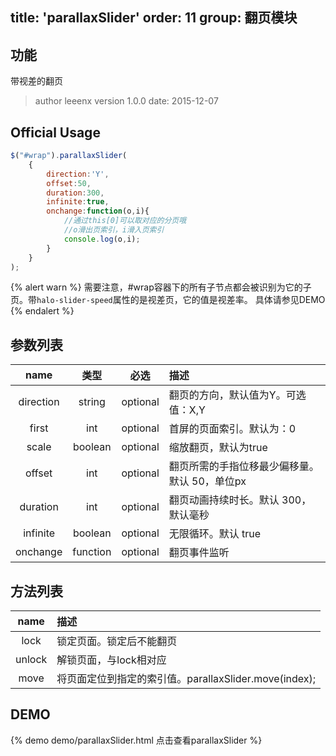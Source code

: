 title: 'parallaxSlider'
order: 11
group: 翻页模块
---

## 功能

带视差的翻页

> author leeenx
> version 1.0.0
> date: 2015-12-07

## Official Usage

```javascript
$("#wrap").parallaxSlider(
	{
        direction:'Y',
        offset:50,
        duration:300,
        infinite:true,
        onchange:function(o,i){
            //通过this[0]可以取对应的分页哦
            //o滑出页索引，i滑入页索引
            console.log(o,i);
        }
    }
);
```

{% alert warn %}
需要注意，#wrap容器下的所有子节点都会被识别为它的子页。带`halo-slider-speed`属性的是视差页，它的值是视差率。
具体请参见DEMO
{% endalert %}



## 参数列表

| name | 类型 | 必选 | 描述 |
| :----: | :----: | :----: | :---- |
| direction | string | optional | 翻页的方向，默认值为Y。可选值：X,Y|
| first | int | optional | 首屏的页面索引。默认为：0 |
| scale | boolean | optional | 缩放翻页，默认为true |
| offset | int | optional | 翻页所需的手指位移最少偏移量。默认 50，单位px |
| duration | int | optional | 翻页动画持续时长。默认 300，默认毫秒 |
| infinite | boolean | optional | 无限循环。默认 true |
| onchange | function | optional | 翻页事件监听 |



## 方法列表

| name | 描述 |
| :----: | :---- |
| lock | 锁定页面。锁定后不能翻页 |
| unlock | 解锁页面，与lock相对应 |
| move | 将页面定位到指定的索引值。parallaxSlider.move(index); |



## DEMO

{% demo demo/parallaxSlider.html 点击查看parallaxSlider %}
